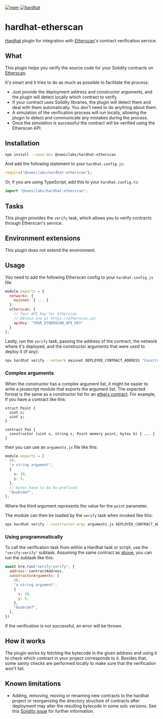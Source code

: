 [![npm](https://img.shields.io/npm/v/@nomiclabs/hardhat-etherscan.svg)](https://www.npmjs.com/package/@nomiclabs/hardhat-etherscan)
[![hardhat](https://hardhat.org/buidler-plugin-badge.svg?1)](https://hardhat.org)

# hardhat-etherscan

[Hardhat](https://hardhat.org) plugin for integration with [Etherscan](https://etherscan.io)'s contract verification service.

## What

This plugin helps you verify the source code for your Solidity contracts on [Etherscan](https://etherscan.io).

It's smart and it tries to do as much as possible to facilitate the process:
- Just provide the deployment address and constructor arguments, and the plugin will detect locally which contract to verify.
- If your contract uses Solidity libraries, the plugin will detect them and deal with them automatically. You don't need to do anything about them.
- A simulation of the verification process will run locally, allowing the plugin to detect and communicate any mistakes during the process.
- Once the simulation is successful the contract will be verified using the Etherscan API.

## Installation

```bash
npm install --save-dev @nomiclabs/hardhat-etherscan
```

And add the following statement to your `hardhat.config.js`:

```js
require("@nomiclabs/hardhat-etherscan");
```

Or, if you are using TypeScript, add this to your `hardhat.config.ts`:

```js
import "@nomiclabs/hardhat-etherscan";
```

## Tasks

This plugin provides the `verify` task, which allows you to verify contracts through Etherscan's service.

## Environment extensions

This plugin does not extend the environment.

## Usage

You need to add the following Etherscan config to your `hardhat.config.js` file:

```js
module.exports = {
  networks: {
    mainnet: { ... }
  },
  etherscan: {
    // Your API key for Etherscan
    // Obtain one at https://etherscan.io/
    apiKey: "YOUR_ETHERSCAN_API_KEY"
  }
};
```

Lastly, run the `verify` task, passing the address of the contract, the network where it's deployed, and the constructor arguments that were used to deploy it (if any):

```bash
npx hardhat verify --network mainnet DEPLOYED_CONTRACT_ADDRESS "Constructor argument 1"
```

### Complex arguments

When the constructor has a complex argument list, it might be easier to write a javascript module that exports the argument list. The expected format is the same as a constructor list for an [ethers contract](https://docs.ethers.io/v5/api/contract/). For example, if you have a contract like this:

```solidity
struct Point {
  uint x;
  uint y;
}

contract Foo {
  constructor (uint x, string s, Point memory point, bytes b) { ... }
}
```

then you can use an `arguments.js` file like this:

```js
module.exports = [
  50,
  "a string argument",
  {
    x: 10,
    y: 5,
  },
  // bytes have to be 0x-prefixed
  "0xabcdef",
];
```

Where the third argument represents the value for the `point` parameter.

The module can then be loaded by the `verify` task when invoked like this:

```bash
npx hardhat verify --constructor-args arguments.js DEPLOYED_CONTRACT_ADDRESS
```

### Using programmatically

To call the verification task from within a Hardhat task or script, use the `"verify:verify"` subtask. Assuming the same contract as [above](#complex-arguments), you can run the subtask like this:


```js
await hre.run("verify:verify", {
  address: contractAddress,
  constructorArguments: [
    50,
    "a string argument",
    {
      x: 10,
      y: 5,
    },
    "0xabcdef",
  ],
})
```

If the verification is not successful, an error will be thrown.

## How it works

The plugin works by fetching the bytecode in the given address and using it to check which contract in your project corresponds to it. Besides that, some sanity checks are performed locally to make sure that the verification won't fail.

## Known limitations

- Adding, removing, moving or renaming new contracts to the hardhat project or reorganizing the directory structure of contracts after deployment may alter the resulting bytecode in some solc versions. See this [Solidity issue](https://github.com/ethereum/solidity/issues/9573) for further information.
